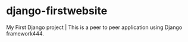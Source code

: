 # django-firstwebsite
My First Django project | 
This is a peer to peer application using Django framework444.

